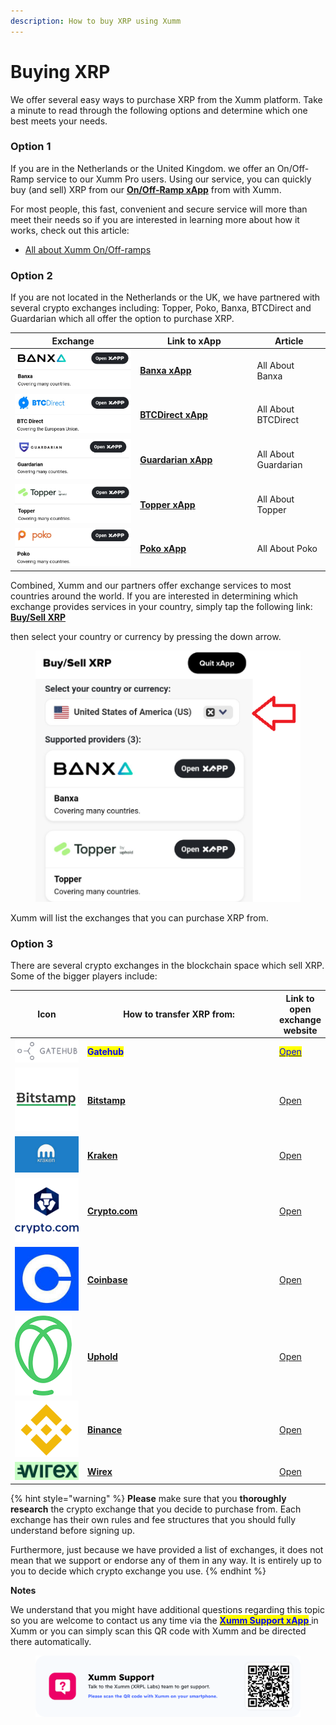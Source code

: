```yaml
---
description: How to buy XRP using Xumm
---
```


# Buying XRP

We offer several easy ways to purchase XRP from the Xumm platform. Take a minute to read through the following options and determine which one best meets your needs.&#x20;

### Option 1&#x20;

If you are in the Netherlands or the United Kingdom. we offer an On/Off-Ramp service to our Xumm Pro users. Using our service, you can quickly buy (and sell) XRP from our [**On/Off-Ramp xApp**](https://xumm.app/detect/xapp:xumm.onofframp) from with Xumm.&#x20;

For most people, this fast, convenient and secure service will more than meet their needs so if you are interested in learning more about how it works, check out this article:

* [All about Xumm On/Off-ramps](../xumm-pro-beta/all-about-xumm-pro/features-of-pro/on-off-ramp/all-about-on-off-ramps.md)

### **Option 2**

If you are not located in the Netherlands or the UK, we have partnered with several crypto exchanges including: Topper, Poko, Banxa, BTCDirect and Guardarian which all offer the option to purchase XRP.&#x20;

<table><thead><tr><th>Exchange</th><th width="173.33333333333331">Link to xApp</th><th>Article</th></tr></thead><tbody><tr><td><img src="../.gitbook/assets/image (2) (2) (3).png" alt=""></td><td><a href="https://xumm.app/detect/xapp:banxa.onofframp"><strong>Banxa xApp</strong></a></td><td>All About Banxa</td></tr><tr><td><img src="../.gitbook/assets/image (5) (1) (1).png" alt=""></td><td><a href="https://xumm.app/detect/xapp:btcdirect.onofframp"><strong>BTCDirect xApp</strong></a></td><td>All About BTCDirect</td></tr><tr><td><img src="../.gitbook/assets/image (3).png" alt=""></td><td><a href="https://xumm.app/detect/xapp:guardarian.onofframp"><strong>Guardarian xApp</strong></a></td><td>All About Guardarian</td></tr><tr><td><img src="../.gitbook/assets/image (1).png" alt=""></td><td><a href="https://xumm.app/detect/xapp:uphold.topper"><strong>Topper xApp</strong></a></td><td>All About Topper</td></tr><tr><td><img src="../.gitbook/assets/image (18).png" alt=""></td><td><a href="https://xumm.app/detect/xapp:poko.onramp"><strong>Poko xApp</strong></a></td><td>All About Poko</td></tr></tbody></table>

Combined, Xumm and our partners offer exchange services to most countries around the world. If you are interested in determining which exchange provides services in your country, simply tap the following link:  [**Buy/Sell XRP**](https://xumm.app/detect/xapp:xumm.buysellxrp)&#x20;

then select your country or currency by pressing the down arrow.

<figure><img src="../.gitbook/assets/Buy and sell.png" alt=""><figcaption></figcaption></figure>



Xumm will list the exchanges that you can purchase XRP from.

### Option 3

There are several crypto exchanges in the blockchain space which sell XRP. Some of the bigger players include:



<table><thead><tr><th width="110.33333333333331">Icon</th><th width="318">How to transfer XRP from:</th><th>Link to open exchange website</th></tr></thead><tbody><tr><td><img src="../.gitbook/assets/image (1) (1) (2) (1).png" alt="" data-size="line"></td><td><mark style="color:blue;"><strong>Gatehub</strong></mark></td><td><a href="https://gatehub.net/"><mark style="color:blue;">Open</mark></a></td></tr><tr><td><img src="../.gitbook/assets/image (1) (1) (1) (1) (2).png" alt=""></td><td><a href="activating-an-account/from-bitstamp.md"><strong>Bitstamp</strong></a></td><td><a href="https://www.bitstamp.net/">Open</a></td></tr><tr><td><img src="../.gitbook/assets/image (1) (3).png" alt=""></td><td><a href="activating-an-account/from-kraken.md"><strong>Kraken</strong></a></td><td><a href="https://www.kraken.com/">Open</a></td></tr><tr><td><img src="../.gitbook/assets/image (2) (1) (2).png" alt=""></td><td><a href="activating-an-account/from-crypto.com.md"><strong>Crypto.com</strong></a></td><td><a href="https://crypto.com/">Open</a></td></tr><tr><td><img src="../.gitbook/assets/image (8) (2).png" alt="" data-size="line"></td><td><a href="activating-an-account/from-coinbase.md"><strong>Coinbase</strong></a></td><td><a href="https://www.coinbase.com/">Open</a></td></tr><tr><td><img src="../.gitbook/assets/image (9) (1).png" alt="" data-size="line"></td><td><a href="activating-an-account/from-uphold.md"><strong>Uphold</strong></a></td><td><a href="https://uphold.com/">Open</a></td></tr><tr><td><img src="../.gitbook/assets/image (11) (1) (1).png" alt="" data-size="line"></td><td><a href="activating-an-account/from-binance.md"><strong>Binance</strong></a></td><td><a href="https://www.binance.com/en">Open</a></td></tr><tr><td><img src="../.gitbook/assets/wirex (1).png" alt=""></td><td><a href="activating-an-account/from-wirex.md"><strong>Wirex</strong></a></td><td><a href="https://www.binance.com/en">Open</a></td></tr></tbody></table>

{% hint style="warning" %}
**Please** make sure that you **thoroughly research** the crypto exchange that you decide to purchase from. Each exchange has their own rules and fee structures that you should fully understand before signing up.&#x20;

Furthermore, just because we have provided a list of exchanges, it does not mean that we support or endorse any of them in any way. It is entirely up to you to decide which crypto exchange you use.
{% endhint %}



**Notes**

We understand that you might have additional questions regarding this topic so you are welcome to contact us any time via the [<mark style="color:blue;">**Xumm Support xApp**</mark> ](https://xumm.app/detect/xapp:xumm.support?ref=helpcenter)in Xumm or you can simply scan this QR code with Xumm and be directed there automatically.

<figure><img src="../.gitbook/assets/Support banner Xumm.png" alt=""><figcaption></figcaption></figure>

